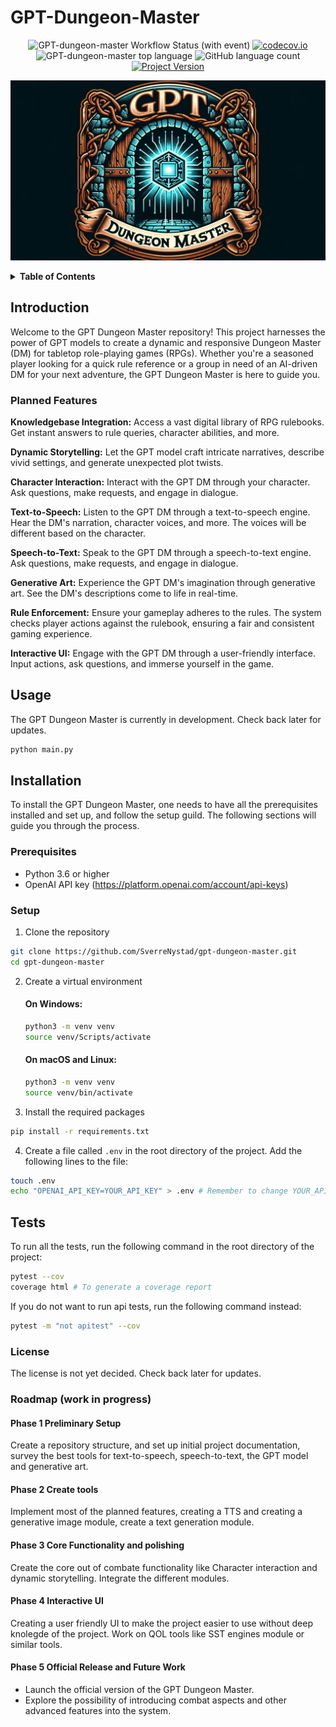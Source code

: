 # GPT-Dungeon-Master

<div align="center">

![GPT-dungeon-master Workflow Status (with event)](https://img.shields.io/github/actions/workflow/status/SverreNystad/gpt-dungeon-master/build_test_pipeline.yml)
[![codecov.io](https://codecov.io/github/SverreNystad/gpt-dungeon-master/coverage.svg?branch=main)](https://codecov.io/github/SverreNystad/gpt-dungeon-master?branch=main)
![GPT-dungeon-master top language](https://img.shields.io/github/languages/top/SverreNystad/gpt-dungeon-master)
![GitHub language count](https://img.shields.io/github/languages/count/SverreNystad/gpt-dungeon-master)
[![Project Version](https://img.shields.io/badge/version-0.0.6-blue)](https://img.shields.io/badge/version-0.0.6-blue)

![image](docs/images/gpt-dungeon-master-logo.png)


</div>

<!-- TABLE OF CONTENTS -->
<details>
  <summary> <b> Table of Contents </b> </summary>
  <ol>
    <li>
    <a href="#GPT-Dungeon-Master"> GPT-Dungeon-Master </a>
    </li>
    <li>
      <a href="#Introduction">Introduction</a>
    </li>
    <li>
      <a href="#Planed-Features">Planed Features</a>
    </li>
    <li><a href="#Usage">Usage</a></li>
    <li><a href="#Installation">Installation</a>
      <ul>
        <li><a href="#Prerequisites">Prerequisites</a></li>
        <li><a href="#Setup">Setup</a></li>
      </ul>
    </li>
    <li><a href="#Tests">Tests</a></li>
    <li><a href="#license">License</a></li>
    <li><a href="#roadmap-work-in-progress">Roadmap</a></li>
  </ol>
</details>

## Introduction
Welcome to the GPT Dungeon Master repository! This project harnesses the power of GPT models to create a dynamic and responsive Dungeon Master (DM) for tabletop role-playing games (RPGs). Whether you're a seasoned player looking for a quick rule reference or a group in need of an AI-driven DM for your next adventure, the GPT Dungeon Master is here to guide you.

### Planned Features
**Knowledgebase Integration:** Access a vast digital library of RPG rulebooks. Get instant answers to rule queries, character abilities, and more.

**Dynamic Storytelling:** Let the GPT model craft intricate narratives, describe vivid settings, and generate unexpected plot twists.

**Character Interaction:** Interact with the GPT DM through your character. Ask questions, make requests, and engage in dialogue.

**Text-to-Speech:** Listen to the GPT DM through a text-to-speech engine. Hear the DM's narration, character voices, and more. The voices will be different based on the character.

**Speech-to-Text:** Speak to the GPT DM through a speech-to-text engine. Ask questions, make requests, and engage in dialogue.

**Generative Art:** Experience the GPT DM's imagination through generative art. See the DM's descriptions come to life in real-time.

**Rule Enforcement:** Ensure your gameplay adheres to the rules. The system checks player actions against the rulebook, ensuring a fair and consistent gaming experience.

**Interactive UI:** Engage with the GPT DM through a user-friendly interface. Input actions, ask questions, and immerse yourself in the game.

## Usage
The GPT Dungeon Master is currently in development. Check back later for updates.
```bash
python main.py
```

## Installation
To install the GPT Dungeon Master, one needs to have all the prerequisites installed and set up, and follow the setup guild. The following sections will guide you through the process.
### Prerequisites
- Python 3.6 or higher
- OpenAI API key (https://platform.openai.com/account/api-keys)
  

### Setup
1. Clone the repository
```bash
git clone https://github.com/SverreNystad/gpt-dungeon-master.git
cd gpt-dungeon-master
```
2. Create a virtual environment
    
    #### On Windows:
    ```bash
    python3 -m venv venv
    source venv/Scripts/activate
    ```
    #### On macOS and Linux: 
    ```bash
    python3 -m venv venv
    source venv/bin/activate
    ```

3. Install the required packages
```bash
pip install -r requirements.txt
```

4. Create a file called `.env` in the root directory of the project. Add the following lines to the file:
```bash
touch .env
echo "OPENAI_API_KEY=YOUR_API_KEY" > .env # Remember to change YOUR_API_KEY to your actual API key
```

## Tests
To run all the tests, run the following command in the root directory of the project:
```bash
pytest --cov
coverage html # To generate a coverage report
```
If you do not want to run api tests, run the following command instead:
```bash
pytest -m "not apitest" --cov
```


### License
The license is not yet decided. Check back later for updates.


### Roadmap (work in progress)
#### Phase 1 Preliminary Setup
Create a repository structure, and set up initial project documentation, survey the best tools for text-to-speech, speech-to-text, the GPT model and generative art.

#### Phase 2 Create tools
Implement most of the planned features, creating a TTS and creating a generative image module, create a text generation module.

#### Phase 3 Core Functionality and polishing
Create the core out of combate functionality like Character interaction and dynamic storytelling. Integrate the different modules.


#### Phase 4 Interactive UI
Creating a user friendly UI to make the project easier to use without deep knolegde of the project. Work on QOL tools like SST engines module or similar tools.

#### Phase 5 Official Release and Future Work
* Launch the official version of the GPT Dungeon Master. 
* Explore the possibility of introducing combat aspects and other advanced features into the system.
